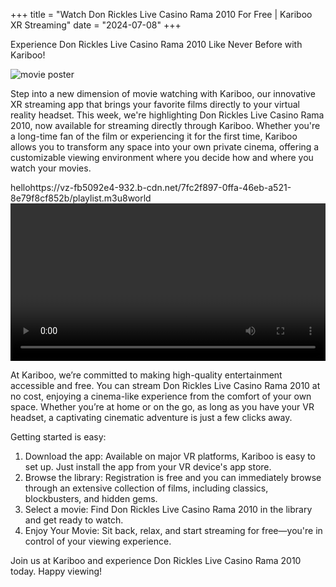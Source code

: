 +++
title = "Watch  Don Rickles Live Casino Rama 2010 For Free | Kariboo XR Streaming"
date = "2024-07-08"
+++
<script src="https://cdn.jsdelivr.net/npm/hls.js@latest"></script>

Experience  Don Rickles Live Casino Rama 2010 Like Never Before with Kariboo!

<img src="https://filmhub-poster-server.b-cdn.net/ktrx-6hyz_don_rickles_live_casino_rama_2010_16x9.jpg" alt="movie poster" loading="lazy">

Step into a new dimension of movie watching with Kariboo, our innovative XR streaming app that brings your favorite films directly to your virtual reality headset. This week, we're highlighting  Don Rickles Live Casino Rama 2010, now available for streaming directly through Kariboo. Whether you're a long-time fan of the film or experiencing it for the first time, Kariboo allows you to transform any space into your own private cinema, offering a customizable viewing environment where you decide how and where you watch your movies.

hellohttps://vz-fb5092e4-932.b-cdn.net/7fc2f897-0ffa-46eb-a521-8e79f8cf852b/playlist.m3u8world
<video id="video" width="100%" controls></video>

At Kariboo, we’re committed to making high-quality entertainment accessible and free. You can stream  Don Rickles Live Casino Rama 2010 at no cost, enjoying a cinema-like experience from the comfort of your own space. Whether you’re at home or on the go, as long as you have your VR headset, a captivating cinematic adventure is just a few clicks away.

Getting started is easy:

1. Download the app: Available on major VR platforms, Kariboo is easy to set up. Just install the app from your VR device's app store.
2. Browse the library: Registration is free and you can immediately browse through an extensive collection of films, including classics, blockbusters, and hidden gems.
3. Select a movie: Find  Don Rickles Live Casino Rama 2010 in the library and get ready to watch.
4. Enjoy Your Movie: Sit back, relax, and start streaming for free—you're in control of your viewing experience.

Join us at Kariboo and experience  Don Rickles Live Casino Rama 2010 today. Happy viewing!

  
<script>
  var video = document.getElementById('video');
  if(Hls.isSupported()) {
    var hls = new Hls();
    hls.loadSource('https://vz-fb5092e4-932.b-cdn.net/7fc2f897-0ffa-46eb-a521-8e79f8cf852b/playlist.m3u8');
    hls.attachMedia(video);
    hls.on(Hls.Events.MANIFEST_PARSED,function() {
      video.play();
  });
 }
 // hls.js is not supported on platforms that do not have Media Source Extensions (MSE) enabled.
 // When the browser has built-in HLS support (check using `canPlayType`), we can provide an HLS manifest (i.e. .m3u8 URL) directly to the video element throught the `src` property.
 // This is using the built-in support of the plain video element, without using hls.js.
  else if (video.canPlayType('application/vnd.apple.mpegurl')) {
    video.src = 'https://vz-fb5092e4-932.b-cdn.net/7fc2f897-0ffa-46eb-a521-8e79f8cf852b/playlist.m3u8';
    video.addEventListener('canplay',function() {
      video.play();
    });
  }
</script>

